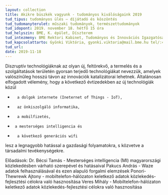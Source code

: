 ```yaml
---
layout: collection
title: Akikre büszkék vagyunk - tudományos kiválóságaink 2019
tud_tipus: tudományos ülés – díjátadó és köszöntés
tud_tudomanyterulet: műszaki tudományok, természettudományok
tud_idopont: 2019. november 18. hétfő 15 óra
tud_helyszin: BME, K. épület, Díszterem
tud_intezmeny: BME Rektori Kabinet, Tudományos és Innovációs Igazgatóság
tud_kapcsolattarto: Gyönki Viktória, gyonki.viktoria@mail.bme.hu tel/:463-1214
tud_url:
date: 2019-11-18
---
```

Diszruptív technológiáknak az olyan új, feltörekvő, a termelés és a szolgáltatások területén gyorsan terjedő technológiákat nevezzük, amelyek valószínűleg hosszú távon az innovációk katalizátorai lehetnek. Általánosan elfogadott vélemény, hogy a következő évtizedekben az új technológiák közül
 
-       a dolgok internete (Ineternet of Things - IoT), 
-       az önkiszolgáló informatika, 
-       a mobilfizetés, 
-      a mesterséges intelligencia és 
-       a következő generációs wifi 
 
lesz a legnagyobb hatással a gazdasági folyamatokra, s közvetve a társadalmi tevékenységekre.

Előadások: 
Dr. Bécsi Tamás - Mesterséges intelligencia (MI) magyarországi közlekedésben várható szerepével és
hatásaival
Pakucs András - Waze adatok felhasználásával és ezen alapuló forgalmi elemzések
Ponori-Thewrewk Ajtony - mobiltelefon-hálózaton keletkező adatok közlekedés-fejlesztési célokra való
hasznosítása
Veres Mihály - Mobiltelefon-hálózaton keletkező adatok közlekedés-fejlesztési célokra való
hasznosítása
